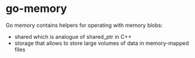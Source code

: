 # go-memory

Go memory contains helpers for operating with memory blobs:
- shared which is analogue of shared_ptr<T> in C++
- storage that allows to store large volumes of data in memory-mapped files
